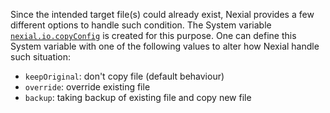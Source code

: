 Since the intended target file(s) could already exist, Nexial provides a few different options to handle such condition. 
The System variable [`nexial.io.copyConfig`](../../systemvars/index#nexial.io.copyConfig) is created for this purpose.
One can define this System variable with one of the following values to alter how Nexial handle such situation: 
- `keepOriginal`: don't copy file (default behaviour)
- `override`: override existing file
- `backup`: taking backup of existing file and copy new file
